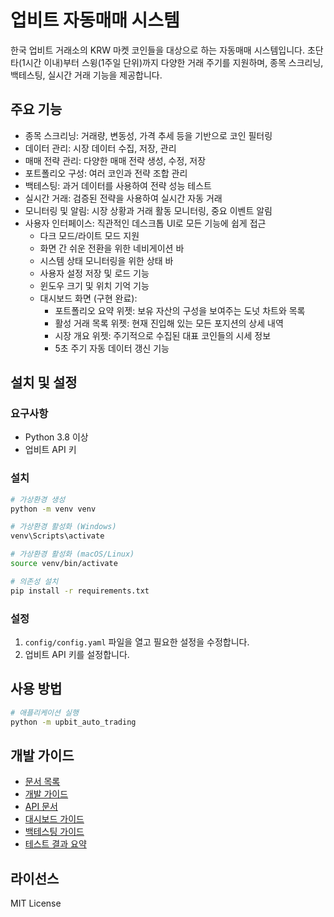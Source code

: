 # 업비트 자동매매 시스템

한국 업비트 거래소의 KRW 마켓 코인들을 대상으로 하는 자동매매 시스템입니다. 초단타(1시간 이내)부터 스윙(1주일 단위)까지 다양한 거래 주기를 지원하며, 종목 스크리닝, 백테스팅, 실시간 거래 기능을 제공합니다.

## 주요 기능

- 종목 스크리닝: 거래량, 변동성, 가격 추세 등을 기반으로 코인 필터링
- 데이터 관리: 시장 데이터 수집, 저장, 관리
- 매매 전략 관리: 다양한 매매 전략 생성, 수정, 저장
- 포트폴리오 구성: 여러 코인과 전략 조합 관리
- 백테스팅: 과거 데이터를 사용하여 전략 성능 테스트
- 실시간 거래: 검증된 전략을 사용하여 실시간 자동 거래
- 모니터링 및 알림: 시장 상황과 거래 활동 모니터링, 중요 이벤트 알림
- 사용자 인터페이스: 직관적인 데스크톱 UI로 모든 기능에 쉽게 접근
  - 다크 모드/라이트 모드 지원
  - 화면 간 쉬운 전환을 위한 네비게이션 바
  - 시스템 상태 모니터링을 위한 상태 바
  - 사용자 설정 저장 및 로드 기능
  - 윈도우 크기 및 위치 기억 기능
  - 대시보드 화면 (구현 완료):
    - 포트폴리오 요약 위젯: 보유 자산의 구성을 보여주는 도넛 차트와 목록
    - 활성 거래 목록 위젯: 현재 진입해 있는 모든 포지션의 상세 내역
    - 시장 개요 위젯: 주기적으로 수집된 대표 코인들의 시세 정보
    - 5초 주기 자동 데이터 갱신 기능

## 설치 및 설정

### 요구사항

- Python 3.8 이상
- 업비트 API 키

### 설치

```bash
# 가상환경 생성
python -m venv venv

# 가상환경 활성화 (Windows)
venv\Scripts\activate

# 가상환경 활성화 (macOS/Linux)
source venv/bin/activate

# 의존성 설치
pip install -r requirements.txt
```

### 설정

1. `config/config.yaml` 파일을 열고 필요한 설정을 수정합니다.
2. 업비트 API 키를 설정합니다.

## 사용 방법

```bash
# 애플리케이션 실행
python -m upbit_auto_trading
```

## 개발 가이드

- [문서 목록](docs/README.md)
- [개발 가이드](docs/development_guide.md)
- [API 문서](docs/api_docs.md)
- [대시보드 가이드](docs/dashboard_guide.md)
- [백테스팅 가이드](docs/backtesting_guide.md)
- [테스트 결과 요약](docs/test_results_summary.md)

## 라이선스

MIT License